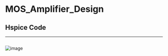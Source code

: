 # MOS_Amplifier_Design


## Hspice Code 

---

```

```

![image](https://user-images.githubusercontent.com/50498845/213549886-5a83b067-a65f-40f7-9aa7-8756dddd5457.png)
